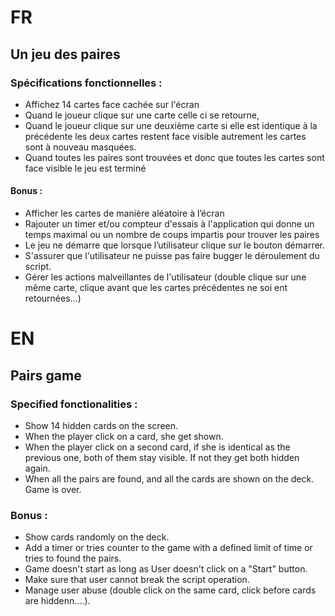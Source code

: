 # FR
## Un jeu des paires

### Spécifications fonctionnelles :
- Affichez 14 cartes face cachée sur l'écran
- Quand le joueur clique sur une carte celle ci se retourne,
- Quand le joueur clique sur une deuxième carte si elle est identique à la précédente les
deux cartes restent face visible autrement les cartes sont à nouveau masquées.
- Quand toutes les paires sont trouvées et donc que toutes les cartes sont face visible le jeu
est terminé

#### Bonus : 
- Afficher les cartes de manière aléatoire à l’écran
- Rajouter un timer et/ou compteur d'essais à l'application qui donne un temps maximal ou un
nombre de coups impartis pour trouver les paires
- Le jeu ne démarre que lorsque l’utilisateur clique sur le bouton démarrer.
- S'assurer que l'utilisateur ne puisse pas faire bugger le déroulement du script.
- Gérer les actions malveillantes de l'utilisateur (double clique sur une même carte, clique
avant que les cartes précédentes ne soi ent retournées...)


# EN
## Pairs game

### Specified fonctionalities : 
- Show 14 hidden cards on the screen.
- When the player click on a card, she get shown.
- When the player click on a second card, if she is identical as the previous one, both of them stay visible. If not they get both hidden again.
- When all the pairs are found, and all the cards are shown on the deck. Game is over.

### Bonus : 
- Show cards randomly on the deck.
- Add a timer or tries counter to the game with a defined limit of time or tries to found the pairs.
- Game doesn't start as long as User doesn't click on a "Start" button.
- Make sure that user cannot break the script operation.
- Manage user abuse (double click on the same card, click before cards are hiddenn....).
